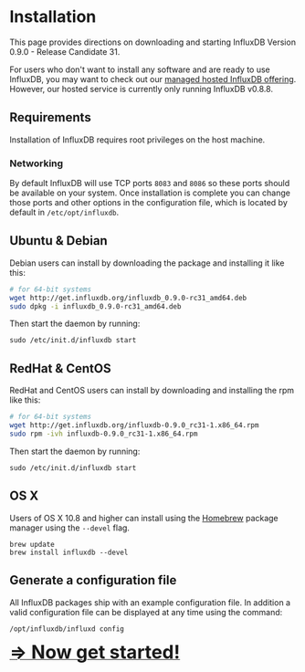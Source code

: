 # Installation

This page provides directions on downloading and starting InfluxDB Version 0.9.0 - Release Candidate 31.

For users who don't want to install any software and are ready to use InfluxDB, you may want to check out our [managed hosted InfluxDB offering](http://customers.influxdb.com). However, our hosted service is currently only running InfluxDB v0.8.8.

## Requirements
Installation of InfluxDB requires root privileges on the host machine.

### Networking
By default InfluxDB will use TCP ports `8083` and `8086` so these ports should be available on your system. Once installation is complete you can change those ports and other options in the configuration file, which is located by default in `/etc/opt/influxdb`.

## Ubuntu & Debian
Debian users can install by downloading the package and installing it like this:

```bash
# for 64-bit systems
wget http://get.influxdb.org/influxdb_0.9.0-rc31_amd64.deb
sudo dpkg -i influxdb_0.9.0-rc31_amd64.deb
```

Then start the daemon by running:

```
sudo /etc/init.d/influxdb start
```

## RedHat & CentOS
RedHat and CentOS users can install by downloading and installing the rpm like this:

```bash
# for 64-bit systems
wget http://get.influxdb.org/influxdb-0.9.0_rc31-1.x86_64.rpm
sudo rpm -ivh influxdb-0.9.0_rc31-1.x86_64.rpm
```

Then start the daemon by running:

```
sudo /etc/init.d/influxdb start
```

## OS X

Users of OS X 10.8 and higher can install using the [Homebrew](http://brew.sh/) package manager using the `--devel` flag.

```
brew update
brew install influxdb --devel
```

## Generate a configuration file

All InfluxDB packages ship with an example configuration file.  In addition a valid configuration file can be displayed at any time using the command:

```
/opt/influxdb/influxd config
```

<a href="getting_started.html"><font size="6"><b>⇒ Now get started!</b></font></a>

